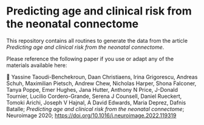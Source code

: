 # Predicting age and clinical risk from the neonatal connectome

This repository contains all routines to generate the data from the article *Predicting age and clinical risk from the neonatal connectome*.

Please reference the following paper if you use or adapt any of the materials available here:

:newspaper: Yassine Taoudi-Benchekroun, Daan Christiaens, Irina Grigorescu, Andreas Schuh, Maximilian Pietsch, Andrew Chew, Nicholas Harper, Shona Falconer, Tanya Poppe, Emer Hughes, Jana Hutter, Anthony N Price, J-Donald Tournier, Lucilio Cordero-Grande, Serena J Counsell, Daniel Rueckert, Tomoki Arichi, Joseph V Hajnal, A David Edwards, Maria Deprez, Dafnis Batalle; *Predicting age and clinical risk from the neonatal connectome*; Neuroimage 2020; https://doi.org/10.1016/j.neuroimage.2022.119319

